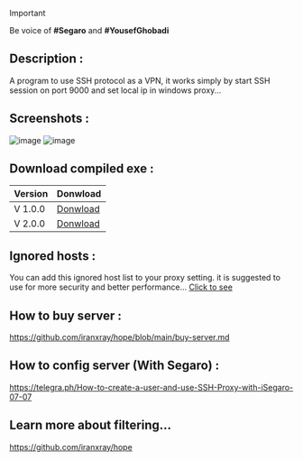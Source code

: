 > [!IMPORTANT]  
> Be voice of <b>#Segaro</b> and <b>#YousefGhobadi</b>

## Description : 
A program to use SSH protocol as a VPN, it works simply by start SSH session on port 9000 and set local ip in windows proxy...

## Screenshots : 
![image](https://github.com/omidmousavi/CSharp-SSH-VPN/assets/67155909/12b72ac7-92f6-47be-bdd5-abcabfc9458c)
![image](https://github.com/omidmousavi/CSharp-SSH-VPN/assets/67155909/21a80309-2760-46df-b94c-bab82cce845d)

## Download compiled exe : 
| Version | Donwload |
|---------|----------|
| V 1.0.0 | [Donwload](https://github.com/omidmousavi/csharp-ssh-vpn/raw/master/ssh-vpn/bin/Debug/v1.0.0.rar) |
| V 2.0.0 | [Donwload](https://github.com/omidmousavi/csharp-ssh-vpn/raw/master/ssh-vpn/bin/Debug/v2.0.0.rar) |

## Ignored hosts :
You can add this ignored host list to your proxy setting. it is suggested to use for more security and better performance...
[Click to see](https://github.com/omidmousavi/CSharp-SSH-VPN/blob/master/ssh-vpn/ignored-host.txt)

## How to buy server :
https://github.com/iranxray/hope/blob/main/buy-server.md

## How to config server (With Segaro) :
https://telegra.ph/How-to-create-a-user-and-use-SSH-Proxy-with-iSegaro-07-07

## Learn more about filtering...
https://github.com/iranxray/hope
